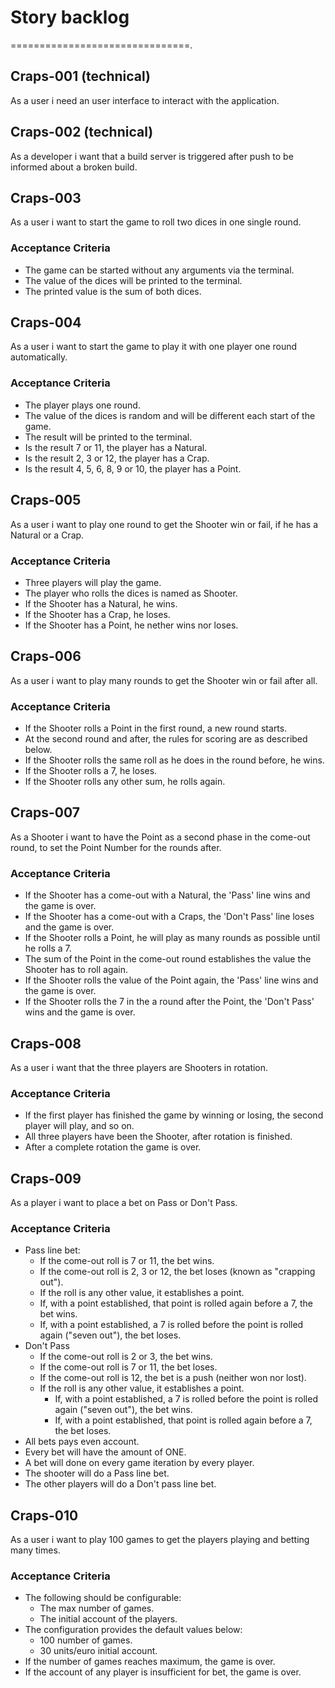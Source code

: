 # Story backlog
===============================. 

## Craps-001 (technical)
As a user i need an user interface to interact with the application.

## Craps-002 (technical)
As a developer i want that a build server is triggered after push to be informed about a broken build.

## Craps-003
As a user i want to start the game to roll two dices in one single round.

### Acceptance Criteria
* The game can be started without any arguments via the terminal.
* The value of the dices will be printed to the terminal.
* The printed value is the sum of both dices.

## Craps-004
As a user i want to start the game to play it with one player one round automatically. 
 
### Acceptance Criteria
* The player plays one round.
* The value of the dices is random and will be different each start of the game.
* The result will be printed to the terminal.
* Is the result 7 or 11, the player has a Natural.
* Is the result 2, 3 or 12, the player has a Crap.
* Is the result 4, 5, 6, 8, 9 or 10, the player has a Point.

## Craps-005
As a user i want to play one round to get the Shooter win or fail, if he has a Natural or a Crap.

### Acceptance Criteria
* Three players will play the game.
* The player who rolls the dices is named as Shooter.
* If the Shooter has a Natural, he wins.
* If the Shooter has a Crap, he loses.
* If the Shooter has a Point, he nether wins nor loses. 

## Craps-006
As a user i want to play many rounds to get the Shooter win or fail after all.

### Acceptance Criteria
* If the Shooter rolls a Point in the first round, a new round starts.
* At the second round and after, the rules for scoring are as described below.
* If the Shooter rolls the same roll as he does in the round before, he wins.
* If the Shooter rolls a 7, he loses.
* If the Shooter rolls any other sum, he rolls again.
   
## Craps-007
As a Shooter i want to have the Point as a second phase in the come-out round, 
to set the Point Number for the rounds after.    

### Acceptance Criteria
* If the Shooter has a come-out with a Natural, the 'Pass' line wins and the game is over.
* If the Shooter has a come-out with a Craps, the 'Don't Pass' line loses and the game is over.
* If the Shooter rolls a Point, he will play as many rounds as possible until he rolls a 7.
* The sum of the Point in the come-out round establishes the value the Shooter has to roll again.
* If the Shooter rolls the value of the Point again, the 'Pass' line wins and the game is over. 
* If the Shooter rolls the 7 in the a round after the Point, the 'Don't Pass' wins and the game is over.

## Craps-008
As a user i want that the three players are Shooters in rotation.  

### Acceptance Criteria
* If the first player has finished the game by winning or losing, the second player will play, and so on.
* All three players have been the Shooter, after rotation is finished.
* After a complete rotation the game is over.

## Craps-009  
As a player i want to place a bet on Pass or Don't Pass. 

### Acceptance Criteria
* Pass line bet:
    * If the come-out roll is 7 or 11, the bet wins.
    * If the come-out roll is 2, 3 or 12, the bet loses (known as "crapping out").
    * If the roll is any other value, it establishes a point.
    * If, with a point established, that point is rolled again before a 7, the bet wins.
    * If, with a point established, a 7 is rolled before the point is rolled again ("seven out"), the bet loses.
* Don't Pass
    * If the come-out roll is 2 or 3, the bet wins.
    * If the come-out roll is 7 or 11, the bet loses.
    * If the come-out roll is 12, the bet is a push (neither won nor lost).     
    * If the roll is any other value, it establishes a point.
        * If, with a point established, a 7 is rolled before the point is rolled again ("seven out"), the bet wins.
        * If, with a point established, that point is rolled again before a 7, the bet loses.
* All bets pays even account.
* Every bet will have the amount of ONE.
* A bet will done on every game iteration by every player.
* The shooter will do a Pass line bet.
* The other players will do a Don't pass line bet.

## Craps-010
As a user i want to play 100 games to get the players playing and betting many times.

### Acceptance Criteria
* The following should be configurable:
    * The max number of games.
    * The initial account of the players.  
* The configuration provides the default values below:
    * 100 number of games.
    * 30 units/euro initial account.
* If the number of games reaches maximum, the game is over.
* If the account of any player is insufficient for bet, the game is over.
